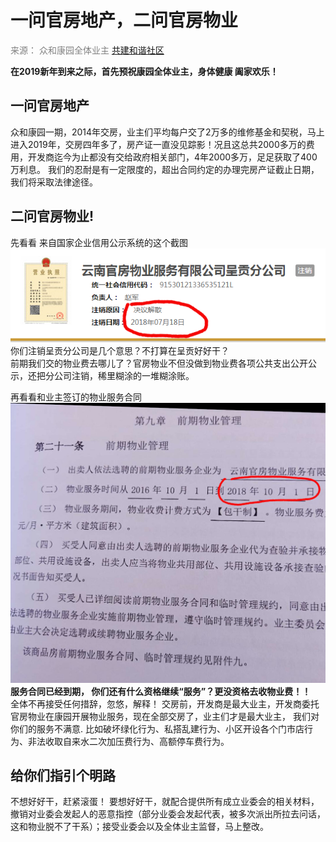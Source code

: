 # 一问官房地产，二问官房物业  #  

<font color=gray >来源： 众和康园全体业主</font>    [ 共建和谐社区](http://www.mps.gov.cn/)  

  **在2019新年到来之际，首先预祝康园全体业主，身体健康 阖家欢乐！**

## 一问官房地产 ##
众和康园一期，2014年交房，业主们平均每户交了2万多的维修基金和契税，马上进入2019年，交房四年多了，房产证一直没见踪影！况且这总共2000多万的费用，开发商迄今为止都没有交给政府相关部门，4年2000多万，足足获取了400万利息。
我们的忍耐是有一定限度的，超出合同约定的办理完房产证截止日期，我们将采取法律途径。

## 二问官房物业! ##
先看看 来自国家企业信用公示系统的这个截图  
![](https://github.com/rainfly234/web/blob/master/zhuxiao.png?raw=true)  
你们注销呈贡分公司是几个意思？不打算在呈贡好好干？  
前期我们交的物业费去哪儿了？官房物业不但没做到物业费各项公共支出公开公示，还把分公司注销，稀里糊涂的一堆糊涂账。  
  
再看看和业主签订的物业服务合同
![](https://github.com/rainfly234/web/blob/master/wuye.jpg?raw=true)  
**服务合同已经到期， 你们还有什么资格继续“服务”？更没资格去收物业费！！**  
全体不再接受任何措辞，忽悠，解释！
交房前，开发商是最大业主，开发商委托官房物业在康园开展物业服务，现在全部交房了，业主们才是最大业主，
我们对你们的服务不满意. 比如破坏绿化行为、私搭乱建行为、小区开设各个门市店行为、非法收取自来水二次加压费行为、高额停车费行为。 

## 给你们指引个明路 ##

不想好好干，赶紧滚蛋！
要想好好干，就配合提供所有成立业委会的相关材料，撤销对业委会发起人的恶意指控（部分业委会发起代表，被多次派出所拉去问话，这和物业脱不了干系）；接受业委会以及全体业主监督，马上整改。

